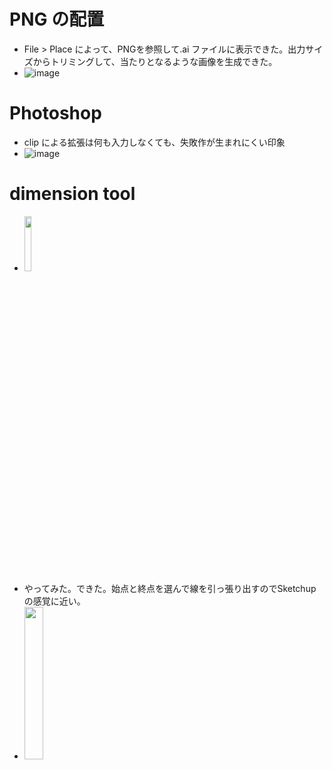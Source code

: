 <link rel="stylesheet" type="text/css" href="/assets/css/styles.css">

# PNG の配置
* File > Place によって、PNGを参照して.ai ファイルに表示できた。出力サイズからトリミングして、当たりとなるような画像を生成できた。
* ![image](https://github.com/jamad/jamad.github.io/assets/949913/2587a447-0549-48b9-9a1d-42d6ea94c0dd)

# Photoshop
* clip による拡張は何も入力しなくても、失敗作が生まれにくい印象
* ![image](https://github.com/jamad/jamad.github.io/assets/949913/74d5d314-2550-49dd-8efe-a4c37e196b07)


# dimension tool
* <img src="https://github.com/jamad/jamad.github.io/assets/949913/9b41a3dd-ddac-401f-b455-9b826caf9c64" width="15%" />
* やってみた。できた。始点と終点を選んで線を引っ張り出すのでSketchupの感覚に近い。
* <img src="https://github.com/jamad/jamad.github.io/assets/949913/1bea7077-3d11-4952-9631-4681f1d35e22" width="25%" />

